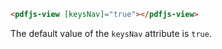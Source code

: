 ```html
<pdfjs-view [keysNav]="true"></pdfjs-view>
```

The default value of the `keysNav` attribute is `true`.
